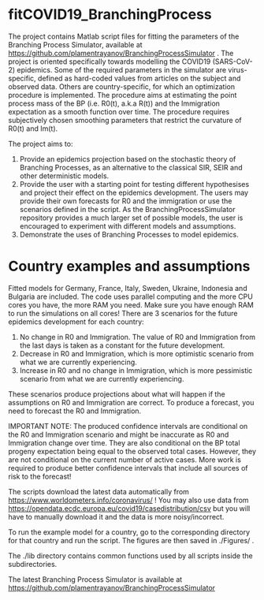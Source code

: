 # fitCOVID19_BranchingProcess
The project contains Matlab script files for fitting the parameters of the Branching Process Simulator, available at https://github.com/plamentrayanov/BranchingProcessSimulator .
The project is oriented specifically towards modelling the COVID19 (SARS-CoV-2) epidemics. Some of the required parameters in the simulator are virus-specific, defined as hard-coded values from articles on the subject and observed data. Others are country-specific, for which an optimization procedure is implemented. The procedure aims at estimating the point process mass of the BP (i.e. R0(t), a.k.a R(t)) and the Immigration expectation as a smooth function over time. The procedure requires subjectively chosen smoothing parameters that restrict the curvature of R0(t) and Im(t).

The project aims to:
1. Provide an epidemics projection based on the stochastic theory of Branching Processes, as an alternative to the classical SIR, SEIR and other deterministic models.
2. Provide the user with a starting point for testing different hypothesises and project their effect on the epidemics development. The users may provide their own forecasts for R0 and the immigration or use the scenarios defined in the script. As the BranchingProcessSimulator repository provides a much larger set of possible models, the user is encouraged to experiment with different models and assumptions.
3. Demonstrate the uses of Branching Processes to model epidemics.


# Country examples and assumptions
Fitted models for Germany, France, Italy, Sweden, Ukraine, Indonesia and Bulgaria are included. The code uses parallel computing and the more CPU cores you have, the more RAM you need. Make sure you have enough RAM to run the simulations on all cores! There are 3 scenarios for the future epidemics development for each country:
1. No change in R0 and Immigration. The value of R0 and Immigration from the last days is taken as a constant for the future development.
2. Decrease in R0 and Immigration, which is more optimistic scenario from what we are currently experiencing.
3. Increase in R0 and no change in Immigration, which is more pessimistic scenario from what we are currently experiencing.

These scenarios produce projections about what will happen if the assumptions on R0 and Immigration are correct. To produce a forecast, you need to forecast the R0 and Immigration. 

IMPORTANT NOTE: The produced confidence intervals are conditional on the R0 and Immigration scenario and might be inaccurate as R0 and Immigration change over time. They are also conditional on the BP total progeny expectation being equal to the observed total cases. However, they are not conditional on the current number of active cases. More work is required to produce better confidence intervals that include all sources of risk to the forecast!

The scripts download the latest data automatically from https://www.worldometers.info/coronavirus/ !  You may also use data from https://opendata.ecdc.europa.eu/covid19/casedistribution/csv but you will have to manually download it and the data is more noisy/incorrect.

To run the example model for a country, go to the corresponding directory for that country and run the script. The figures are then saved in ./Figures/ .

The ./lib directory contains common functions used by all scripts inside the subdirectories.

The latest Branching Process Simulator is available at https://github.com/plamentrayanov/BranchingProcessSimulator 
